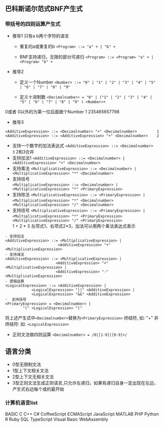 ## 巴科斯诺尔范式BNF产生式

### 带括号的四则运算产生式

- 推导1 只有a b两个字符的语言
  - 重复的a或重复的b
`<Program> ::= "a" + | "b" +`

  - BNF支持递归，无限的部分可递归
`<Program> ::= <Program> "a" + | <Program> "b" +`

- 推导2
  - 定义一个Number
`<Number> ::= "0" | "1" | "2" | "3" | "4" | "5" | "6" | "7" | "8" | "9"`

  - 定义十进制数
`<Decimalnumber> = "0" | ("1" | "2" | "3" | "4" | "5" | "6" | "7" | "8" | "9" ) <Number>+`

0或者
0以外的为第一位后面跟个Number 1 235465657798
- 推导3
  
```
<AdditiveExpression> ::= <Decimalnumber> "+" <Decimalnumber>         1
<AdditiveExpression> ::= <AdditiveExpression> "+" <Decimalnumber>    2
```
  - 支持一个数字的加法表达式
`<AdditiveExpression> ::= <Decimalnumber>                             3`
2和3合并
  - 支持加法1
`<AdditiveExpression> ::= <Decimalnumber> | `
`                         <AdditiveExpression> "+" <Decimalnumber>`
  - 支持乘法
`<MultiplicativeExpression> ::= <Decimalnumber> | `
`                               <MultiplicativeExpression> "*" <Decimalnumber>`
  - 支持括号                 
`<MultiplicativeExpression> ::= <Decimalnumber> | `
`                              <MultiplicativeExpression> "*" <PrimaryExpression>`
  - 支持除法
`<MultiplicativeExpression> ::= <PrimaryExpression> | `
`                              <MultiplicativeExpression> "*" <Decimalnumber>`
`                               <MultiplicativeExpression> "/" <Decimalnumber>`
  - 支持括号
`<MultiplicativeExpression> ::= <PrimaryExpression> | `
`                              <MultiplicativeExpression> "*" <PrimaryExpression>`
`                               <MultiplicativeExpression> "/" <PrimaryExpression>`                       
1 + 2 * 3
左项式1，右项式2*3，加法可以用两个乘法表达式表示
  
```
- 支持加法
<AdditiveExpression> ::= <MultiplicativeExpression> | 
                        <AdditiveExpression> "+" <MultiplicativeExpression>
- 支持减法
<AdditiveExpression> ::= <MultiplicativeExpression> | 
                       <AdditiveExpression> "+" <MultiplicativeExpression> |
                       <AdditiveExpression> "-" <MultiplicativeExpression>
- 逻辑运算
<LogicalExpression> ::= <AdditiveExpression> | 
            <LogicalExpression> "||" <AdditiveExpression> |
            <LogicalExpression> "&&" <AdditiveExpression> 
-  支持括号
<PrimaryExpression> = <Decimalnumber> |
        "(" <LogicalExpression> ")"
```
将上述产生式中`<Decimalnumber>`替换为`<PrimaryExpression>`
终结符, 如: "+"
非终结符: 如:  `<LogicalExpression>`
  -  正则文法做四则运算
`<Decimalnumber> = /0|[1-9]|[0-9]+/`

## 语言分类

- 0型无限制文法
- 1型上下文相关文法
- 2型上下文无相关文法
- 3型正则文法生成正则语言,只允许左递归，如果有递归自身一定出现在左边，产生式右边每个或的最开始

### 计算机语言list

BASIC
C
C++
C#
CoffeeScript
ECMAScript
JavaScript
MATLAB
PHP
Python
R
Ruby
SQL
TypeScript
Visual Basic
WebAssembly
